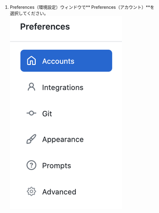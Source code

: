 1. Preferences（環境設定）ウィンドウで** Preferences（アカウント）**を選択してください。 ![PreferenceウィンドウのAccountsペイン](/assets/images/help/desktop/mac-select-accounts-pane.png)
